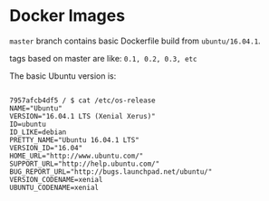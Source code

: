 # Docker Images

`master` branch contains basic Dockerfile build from `ubuntu/16.04.1`.

tags based on master are like: `0.1, 0.2, 0.3, etc`

The basic Ubuntu version is:

```

7957afcb4df5 / $ cat /etc/os-release 
NAME="Ubuntu"
VERSION="16.04.1 LTS (Xenial Xerus)"
ID=ubuntu
ID_LIKE=debian
PRETTY_NAME="Ubuntu 16.04.1 LTS"
VERSION_ID="16.04"
HOME_URL="http://www.ubuntu.com/"
SUPPORT_URL="http://help.ubuntu.com/"
BUG_REPORT_URL="http://bugs.launchpad.net/ubuntu/"
VERSION_CODENAME=xenial
UBUNTU_CODENAME=xenial

```
